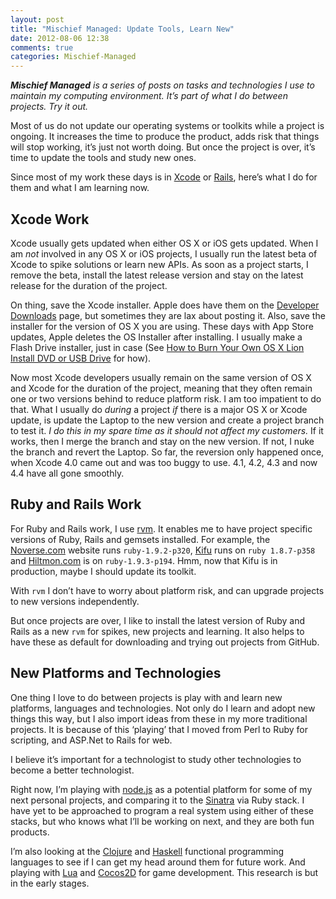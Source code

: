 ```yaml
---
layout: post
title: "Mischief Managed: Update Tools, Learn New"
date: 2012-08-06 12:38
comments: true
categories: Mischief-Managed
---
```


***Mischief Managed** is a series of posts on tasks and technologies I use to maintain my computing environment. It’s part of what I do between projects. Try it out.*

Most of us do not update our operating systems or toolkits while a project is ongoing. It increases the time to produce the product, adds risk that things will stop working, it’s just not worth doing. But once the project is over, it’s time to update the tools and study new ones.

Since most of my work these days is in [Xcode](https://developer.apple.com/xcode/) or [Rails](http://rubyonrails.org), here’s what I do for them and what I am learning now.

## Xcode Work

Xcode usually gets updated when either OS X or iOS gets updated.  When I am *not* involved in any OS X or iOS projects, I usually run the latest beta of Xcode to spike solutions or learn new APIs. As soon as a project starts, I remove the beta, install the latest release version and stay on the latest release for the duration of the project.

On thing, save the Xcode installer. Apple does have them on the [Developer Downloads](https://developer.apple.com/downloads/index.action) page, but sometimes they are lax about posting it. Also, save the installer for the version of OS X you are using. These days with App Store updates, Apple deletes the OS Installer after installing. I usually make a Flash Drive installer, just in case (See [How to Burn Your Own OS X Lion Install DVD or USB Drive](http://lifehacker.com/5823096/how-to-burn-your-own-lion-install-dvd-or-flash-drive) for how).

Now most Xcode developers usually remain on the same version of OS X and Xcode for the duration of the project, meaning that they often remain one or two versions behind to reduce platform risk. I am too impatient to do that. What I usually do *during* a project *if* there is a major OS X or Xcode update, is update the Laptop to the new version and create a project branch to test it. *I do this in my spare time as it should not affect my customers.* If it works, then I merge the branch and stay on the new version.  If not, I nuke the branch and revert the Laptop. So far, the reversion only happened once, when Xcode 4.0 came out and was too buggy to use. 4.1, 4.2, 4.3 and now 4.4 have all gone smoothly.

## Ruby and Rails Work

For Ruby and Rails work, I use [rvm](https://rvm.io). It enables me to have project specific versions of Ruby, Rails and gemsets installed. For example, the [Noverse.com](http://www.noverse.com) website runs `ruby-1.9.2-p320`, [Kifu](http://www.kifuapp.com) runs on `ruby 1.8.7-p358` and [Hiltmon.com](http://hiltmon.com) is on `ruby-1.9.3-p194`. Hmm, now that Kifu is in production, maybe I should update its toolkit.

With `rvm` I don’t have to worry about platform risk, and can upgrade projects to new versions independently.

But once projects are over, I like to install the latest version of Ruby and Rails as a new `rvm` for spikes, new projects and learning. It also helps to have these as default for downloading and trying out projects from GitHub.

## New Platforms and Technologies

One thing I love to do between projects is play with and learn new platforms, languages and technologies. Not only do I learn and adopt new things this way, but I also import ideas from these in my more traditional projects. It is because of this ‘playing’ that I moved from Perl to Ruby for scripting, and ASP.Net to Rails for web. 

I believe it’s important for a technologist to study other technologies to become a better technologist.

Right now, I’m playing with [node.js](http://nodejs.org) as a potential platform for some of my next personal projects, and comparing it to the [Sinatra](http://www.sinatrarb.com) via Ruby stack. I have yet to be approached to program a real system using either of these stacks, but who knows what I’ll be working on next, and they are both fun products. 

I’m also looking at the [Clojure](http://clojure.org) and [Haskell](http://haskelllive.com) functional programming languages to see if I can get my head around them for future work. And playing with [Lua](http://www.lua.org) and [Cocos2D](http://www.cocos2d-iphone.org) for game development. This research is but in the early stages.

